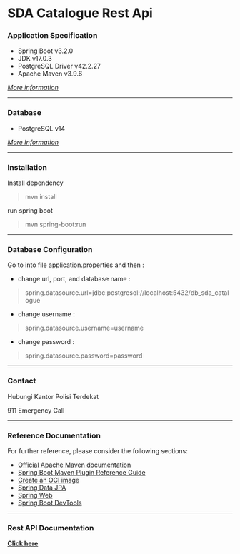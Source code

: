 # SDA Catalogue Rest Api
### Application Specification
- Spring Boot v3.2.0
- JDK v17.0.3
- PostgreSQL Driver v42.2.27
- Apache Maven v3.9.6

[*More information*](http://https://spring.io/quickstart "*More information*")

-------

### Database
- PostgreSQL v14

[*More Information*](https://www.postgresql.org/ "*More Information*")

------
### Installation
Install dependency
> mvn install

run spring boot
> mvn spring-boot:run

------

### Database Configuration
Go to into file application.properties and then :
- change url, port, and database name :
>spring.datasource.url=jdbc:postgresql://localhost:5432/db_sda_catalogue

- change username :
>spring.datasource.username=username

- change password :
>spring.datasource.password=password

-------

### Contact
Hubungi Kantor Polisi Terdekat

911 Emergency Call

-------

### Reference Documentation
For further reference, please consider the following sections:

* [Official Apache Maven documentation](https://maven.apache.org/guides/index.html)
* [Spring Boot Maven Plugin Reference Guide](https://docs.spring.io/spring-boot/docs/3.2.0/maven-plugin/reference/html/)
* [Create an OCI image](https://docs.spring.io/spring-boot/docs/3.2.0/maven-plugin/reference/html/#build-image)
* [Spring Data JPA](https://docs.spring.io/spring-boot/docs/3.2.0/reference/htmlsingle/index.html#data.sql.jpa-and-spring-data)
* [Spring Web](https://docs.spring.io/spring-boot/docs/3.2.0/reference/htmlsingle/index.html#web)
* [Spring Boot DevTools](https://docs.spring.io/spring-boot/docs/3.2.0/reference/htmlsingle/index.html#using.devtools)


-------

### Rest API Documentation
[**Click here**](ApiDoc.md "**Click here**")

